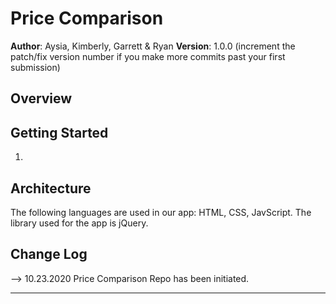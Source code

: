 # Price Comparison 

**Author**: Aysia, Kimberly, Garrett & Ryan 
**Version**: 1.0.0 (increment the patch/fix version number if you make more commits past your first submission)

## Overview
<!-- Provide a high level overview of what this application is and why you are building it, beyond the fact that it's an assignment for a Code 301 class. (i.e. What's your problem domain?) -->



## Getting Started
<!-- What are the steps that a user must take in order to build this app on their own machine and get it running? -->

1. 

## Architecture
<!-- Provide a detailed description of the application design. What technologies (languages, libraries, etc) you're using, and any other relevant design information. -->

The following languages are used in our app: HTML, CSS, JavScript. The library used for the app is jQuery. 

## Change Log
<!-- Use this area to document the iterative changes made to your application as each feature is successfully implemented. Use time stamps. Here's an examples:

01-01-2001 4:59pm - Application now has a fully-functional express server, with GET and POST routes for the book resource.

## Credits and Collaborations
<!-- Give credit (and a link) to other people or resources that helped you build this application. -->

--> 10.23.2020 Price Comparison Repo has been initiated. 

---
